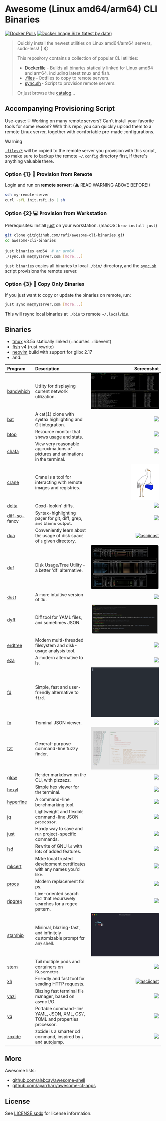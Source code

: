 # Awesome (Linux amd64/arm64) CLI Binaries

[![Docker Pulls](https://img.shields.io/docker/pulls/rafib/awesome-cli-binaries)](https://hub.docker.com/r/rafib/awesome-cli-binaries)
[![Docker Image Size (latest by date)](https://img.shields.io/docker/image-size/rafib/awesome-cli-binaries)](https://hub.docker.com/r/rafib/awesome-cli-binaries)

> Quickly install the newest utilities on Linux amd64/arm64 servers, sudo-less!
> 🚀 🌔
>
> This repository contains a collection of popular CLI utilities:
>
> - [Dockerfile](./Dockerfile) - Builds all binaries statically linked for Linux
>   amd64 and arm64, including latest tmux and fish.
> - [.files](./.files/) - Dotfiles to copy to remote servers.
> - [sync.sh](./sync.sh) - Script to provision remote servers.
>
> Or just browse the [catalog](#binaries)…

## Accompanying Provisioning Script

Use-case: 💡 Working on many remote servers? Can't install your favorite tools
for some reason? With this repo, you can quickly upload them to a remote Linux
server, together with comfortable pre-made configurations.

> [!WARNING]
> [`.files/*`](./.files/) will be copied to the remote server you provision with
> this script, so make sure to backup the remote `~/.config` directory first, if
> there's anything valuable there.

### Option ⟪1⟫ 👾 Provision from Remote

Login and run on **remote server**: (⚠️ READ WARNING ABOVE BEFORE!)

```sh
ssh my-remote-server
curl -sfL init.rafi.io | sh
```

### Option ⟪2⟫ 💻 Provision from Workstation

Prerequisites: Install [just] on your workstation. (macOS: `brew install just`)

```sh
git clone git@github.com/rafi/awesome-cli-binaries.git
cd awesome-cli-binaries

just binaries amd64  # or arm64
./sync.sh me@myserver.com [more...]
```

`just binaries` copies all binaries to local `./bin/` directory, and the
[`sync.sh`](./sync.sh) script provisions the remote server.

### Option ⟪3⟫ 🧰 Copy Only Binaries

If you just want to copy or update the binaries on remote, run:

```sh
just sync me@myserver.com [more...]
```

This will rsync local binaries at `./bin` to remote `~/.local/bin`.

## Binaries

- [tmux] v3.5a statically linked (+ncurses +libevent)
- [fish] v4 (rust rewrite)
- [neovim] build with support for glibc 2.17
- and:

| Program       | Description   | Screenshot  |
|:------------- |:------------- | -----------:|
| [bandwhich]   | Utility for displaying current network utilization. | <img src="https://github.com/imsnif/bandwhich/raw/main/res/demo.gif" /> |
| [bat]         | A cat(1) clone with syntax highlighting and Git integration. | <img src="https://imgur.com/rGsdnDe.png" /> |
| [btop]        | Resource monitor that shows usage and stats. | <img src="https://raw.githubusercontent.com/aristocratos/btop/main/Img/normal.png" /> |
| [chafa]       | View very reasonable approximations of pictures and animations in the terminal. | <img src="https://hpjansson.org/chafa/gallery/maru-geneve-240-rgb.png" width="60%" /> |
| [crane]       | Crane is a tool for interacting with remote images and registries. | <img src="https://raw.githubusercontent.com/google/go-containerregistry/main/images/crane.png" width="40%" /> |
| [delta]       | Good-lookin' diffs. | <img src="https://user-images.githubusercontent.com/52205/86275526-76792100-bba1-11ea-9e78-6be9baa80b29.png" /> |
| [diff-so-fancy] | Syntax-highlighting pager for git, diff, grep, and blame output. | <img src="https://github.com/so-fancy/diff-so-fancy/blob/master/diff-so-fancy.png?raw=true" /> |
| [dua]         | Conveniently learn about the usage of disk space of a given directory. | [![asciicast](https://asciinema.org/a/316444.svg)](https://asciinema.org/a/316444) |
| [duf]         | Disk Usage/Free Utility - a better 'df' alternative. | <img src="https://raw.githubusercontent.com/muesli/duf/master/duf.png" /> |
| [dust]        | A more intuitive version of du. | <img src="https://raw.githubusercontent.com/bootandy/dust/master/media/snap.png" /> |
| [dyff]        | Diff tool for YAML files, and sometimes JSON. | <img src="https://raw.githubusercontent.com/homeport/dyff/main/.docs/dyff-between-kubectl-diff.png" /> |
| [erdtree]     | Modern multi-threaded filesystem and disk-usage analysis tool. | <img src="https://github.com/solidiquis/erdtree/blob/master/assets/top_showcase.png?raw=true" /> |
| [eza]         | A modern alternative to ls. | <img src="https://github.com/eza-community/eza/raw/main/docs/images/screenshots.png" /> |
| [fd]          | Simple, fast and user-friendly alternative to `find`. | <img src="https://raw.githubusercontent.com/sharkdp/fd/master/doc/screencast.svg" /> |
| [fx]          | Terminal JSON viewer. | <img src="https://medv.io/assets/fx/fx-preview.gif" /> |
| [fzf]         | General-purpose command-line fuzzy finder. | <img src="https://raw.githubusercontent.com/junegunn/i/master/fzf-preview.png" /> |
| [glow]        | Render markdown on the CLI, with pizzazz. | <img src="https://stuff.charm.sh/glow/glow-1.3-trailer-github.gif" /> |
| [hexyl]       | Simple hex viewer for the terminal. | <img src="https://i.imgur.com/MWO9uSL.png" /> |
| [hyperfine]   | A command-line benchmarking tool. | <img src="https://i.imgur.com/z19OYxE.gif" /> |
| [jq]          | Lightweight and flexible command-line JSON processor. | <img src="https://jqlang.github.io/jq/jq.png" width="50%" /> |
| [just]        | Handy way to save and run project-specific commands. | <img src="https://raw.githubusercontent.com/casey/just/master/screenshot.png" /> |
| [lsd]         | Rewrite of GNU `ls` with lots of added features. | <img src="https://raw.githubusercontent.com/Peltoche/lsd/assets/screen_lsd.png" /> |
| [mkcert]      | Make local trusted development certificates with any names you'd like. | <img src="https://user-images.githubusercontent.com/1225294/51066373-96d4aa80-15be-11e9-91e2-f4e44a3a4458.png" /> |
| [procs]       | Modern replacement for ps. | <img src="https://user-images.githubusercontent.com/4331004/55446625-5e5fce00-55fb-11e9-8914-69e8640d89d7.png" /> |
| [ripgrep]     | Line-oriented search tool that recursively searches for a regex pattern. | <img src="https://burntsushi.net/stuff/ripgrep1.png" /> |
| [starship]    | Minimal, blazing-fast, and infinitely customizable prompt for any shell. | <img src="https://raw.githubusercontent.com/starship/starship/master/media/demo.gif" /> |
| [stern]       | Tail multiple pods and containers on Kubernetes. | <img src="https://i0.wp.com/blog.knoldus.com/wp-content/uploads/2021/01/image.png?ssl=1" /> |
| [xh]          | Friendly and fast tool for sending HTTP requests. | [![asciicast](https://raw.githubusercontent.com/ducaale/xh/master/assets/xh-demo.gif)](https://asciinema.org/a/475190) |
| [yazi]        | Blazing fast terminal file manager, based on async I/O. | <img src="https://repository-images.githubusercontent.com/663900193/c1f495b1-8d69-4dba-a7e3-dbfde3a817f6" /> |
| [yq]          | Portable command-line YAML, JSON, XML, CSV, TOML and properties processor. | <img src="https://miro.medium.com/v2/resize:fit:640/1*gsqh7A_ivvZM5ht66hx3Xw.png" /> |
| [zoxide]      | zoxide is a smarter cd command, inspired by z and autojump. | <img src="https://raw.githubusercontent.com/ajeetdsouza/zoxide/main/contrib/tutorial.webp" /> |

## More

Awesome lists:

- [github.com/alebcay/awesome-shell](https://github.com/alebcay/awesome-shell)
- [github.com/agarrharr/awesome-cli-apps](https://github.com/agarrharr/awesome-cli-apps)

## License

See [LICENSE.spdx](./LICENSE.spdx) for license information.

[bandwhich]: https://github.com/imsnif/bandwhich
[bat]: https://github.com/sharkdp/bat
[btop]: https://github.com/aristocratos/btop
[chafa]: https://hpjansson.org/chafa
[crane]: https://github.com/google/go-containerregistry
[delta]: https://github.com/dandavison/delta
[diff-so-fancy]: https://github.com/so-fancy/diff-so-fancy
[dua]: https://github.com/Byron/dua-cli
[duf]: https://github.com/muesli/duf
[dust]: https://github.com/bootandy/dust
[dyff]: https://github.com/homeport/dyff
[erdtree]: https://github.com/solidiquis/erdtree
[eza]: https://github.com/eza-community/eza
[fd]: https://github.com/sharkdp/fd
[fish]: https://github.com/fish-shell/fish-shell
[fx]: https://github.com/antonmedv/fx
[fzf]: https://github.com/junegunn/fzf
[glow]: https://github.com/charmbracelet/glow
[hexyl]: https://github.com/sharkdp/hexyl
[hyperfine]: https://github.com/sharkdp/hyperfine
[jq]: https://github.com/stedolan/jq
[just]: https://github.com/casey/just
[lsd]: https://github.com/lsd-rs/lsd
[mkcert]: https://github.com/FiloSottile/mkcert
[procs]: https://github.com/dalance/procs
[neovim]: https://github.com/neovim/neovim
[ripgrep]: https://github.com/BurntSushi/ripgrep
[starship]: https://github.com/starship/starship
[stern]: https://github.com/stern/stern
[tmux]: https://github.com/tmux/tmux
[xh]: https://github.com/ducaale/xh
[yazi]: https://github.com/sxyazi/yazi
[yq]: https://github.com/mikefarah/yq
[zoxide]: https://github.com/ajeetdsouza/zoxide

